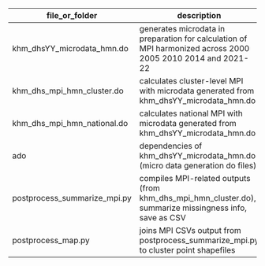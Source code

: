 
| file_or_folder | description |
| --- | --- |
| khm_dhsYY_microdata_hmn.do | generates microdata in preparation for calculation of MPI harmonized across 2000 2005 2010 2014 and 2021-22 |
| khm_dhs_mpi_hmn_cluster.do | calculates cluster-level MPI with microdata generated from khm_dhsYY_microdata_hmn.do |
| khm_dhs_mpi_hmn_national.do | calculates national MPI with microdata generated from khm_dhsYY_microdata_hmn.do |
| ado | dependencies of khm_dhsYY_microdata_hmn.do (micro data generation do files) |
| postprocess_summarize_mpi.py | compiles MPI-related outputs (from khm_dhs_mpi_hmn_cluster.do), summarize missingness info, save as CSV |
| postprocess_map.py | joins MPI CSVs output from postprocess_summarize_mpi.py to cluster point shapefiles |